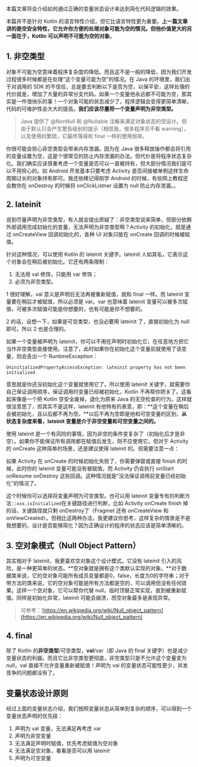 本篇文章将会介绍如何通过正确的变量状态设计来达到简化代码逻辑的效果。

本篇并不是针对 Kotlin 的语言特性介绍，但它比语言特性更为重要。**上一篇文章讲的是空安全特性，它允许你方便的处理对象可能为空的情况。但他价值更大的另一面在于，Kotlin 可以声明不可能为空的对象**。

## 1. 非空类型

对象不可能为空意味着程序复杂度的降低。而且这不是一般的降低，因为我们开发过程很多时候都是在处理“这个变量可能为空”的情况。在 Java 的环境里，我们出于对调用的 SDK 的不信任，总是要去判断以下是否为空，以保平安，这样处理的代价就是，增加了大量的异常分支代码。如果一个变量他永远都不可能为空，那其实是一件很快乐的事！一个对象可能的状态减少了，程序逻辑会变得更简单清晰，代码的可维护性会大大的提高。**我们应该尽量将一个变量声明为非空类型。**

> Java 提供了 @NonNull 和 @Nullable 注解来满足对象状态的空设计。但由于默认只会产生警告级别的提示（相信我，很多程序员不看 warning），以及使用的繁琐，它最终落得和 final 一样的使用频率。

你很可能会担心非空类型会带来内存泄漏。因为在 Java 很多释放操作都会将引用的变量设置为空，这是个很常见的防止内存泄漏的办法。但代价是将程序状态复杂化。我们确实应该慎重考虑一个变量是否可以一直被持有，但大部分情况我们是可以不用担心的。如 Android 开发基本只要考虑 Activity 是否间接被单例这样生命周期过长的对象持有即可。我还依稀记得刚学 Android 的时候，有些网上教程还会教你在 onDestroy 的时候将 onClickListner 设置为 null 防止内存泄漏。。

## 2. lateinit 

说到尽量声明为非空类型，有人就会提出质疑了：非空类型说来简单，但部分依赖外部调用完成初始化的变量，无法声明为非空类型啊？Activity 的初始化，就是通过 onCreateView 回调初始化的，各种 UI 对象只能在 onCreate 回调的时候被赋值。

针对这种情况，可以使用 Kotlin 的 lateinit 关键字。lateinit 人如其名，它表示这个对象会在稍后被初始化。它还有两条限制：

1. 无法用 val 修饰，只能用 var 修饰；
2. 必须为非空类型。

1 很好理解，val 意义是声明后无法再被重新赋值，就和 final 一样。而 lateinit 变量要在稍后才被赋值，所以必须是 var。var 也意味着 lateinit 变量可以被多次赋值，可被多次赋值可能是你想要的，也有可能是你不想要的。

2 的话，设想一下，如果是可空类型，也没必要用 lateinit 了，直接初始化为 null 即可。所以 2 也是合理的。

如果一个变量被声明为 lateinit，你可以不用在声明时初始化它，在任意地方把它当作非空类型直接使用。注意了，此时如果你在初始化这个变量前就使用了该变量，则会丢出一个 RuntimeException：

```
UninitializedPropertyAccessException: lateinit property has not been initialized
```

意思就是你还没初始化这个变量就使用它了。所以使用 lateinit 关键字，就需要你自己保证调用顺序，保证调用时变量已经被初始化，Kotlin 不再帮你把关了。这看起来像是一个把 Kotlin 空安全废掉，退化为原来 Java 的无空检查的行为。这样就很没意思了，但其实不是这样，lateinit 有他特有的表意，即：**这个变量在稍后会被初始化，且以后都不再为空。**以后不再为空即是他和可空变量的区别，**从状态复杂度来看，lateinit 变量是介于非空变量和可空变量之间的。**

使用 lateinit 是一个有风险的事情，因为非空的条件变复杂了（初始化后才是非空）。如果你不能保证所有调用都在赋值后发生，则不应使用它。但对于 Activity 的 onCreate 这种简单的场景，还是建议使用 lateinit 的。但需要注意一点：

如果 Activity 在 onCreate 的时候初始化失败了，你需要弹窗或直接 finish 的时候，此时你的 lateinit 变量可能没有被赋值，而 Activity 仍会执行 onStart onResume onDestroy 这些回调。这种情况就是“没法保证调用前变量已经初始化”的情况了。

这个时候你可以选择将变量声明为可空类型。也可以用 lateinit 变量专有的判断方法```::xxx.isInitialized```在关键路径进行判断，比如 Activity onCreate finish 掉的话，关键路径就只剩 onDestroy了（Fragmet 还有 onCreateView 和 onViewCreated）。但相比这两种办法，我更建议你思考，这样复杂的情景是不是我想要的，设计是否能够简化？因为正确设计的程序的状态应该是简单清晰的。

## 3. 空对象模式（Null Object Pattern）

其实相对于 lateinit，我更喜欢空对象这个设计模式。它没有 lateinit 引入的风险，是一种更简单的状态。**空对象就是拥有这个类默认实现的对象。**对于数据类来说，它的空对象可能所有成员变量都是0，false，长度为0的字符串；对于带方法的类来说，它的空对象可能是所有方法都是空的，可以调用但没有任何效果。这样一个空对象，它可以帮你代替 null，临时顶替正常实现，直到被重新赋值。同样是初始化异常，lateinit 可能会崩溃，而空对象最多是表现异常。

> 可参考：[https://en.wikipedia.org/wiki/Null_object_pattern](https://en.wikipedia.org/wiki/Null_object_pattern)

## 4. final

除了 Kotlin 的**非空类型**/可空类型，**val**/var（即 Java 的 final 关键字）也是减少变量状态的利器。而且它比非空类型更彻底，非空类型只是不允许这个变量变为 null，val 直接不允许变量重新被赋值！声明为 val 的变量状态可能性更少，并发竞争的问题都没有了。

## 变量状态设计原则

经过上面的变量状态介绍，我们按照变量状态从简单到复杂的顺序，可以得到一个变量状态声明的优先级：

1. 声明为 val 变量，无法满足再考虑 var
2. 声明为非空变量
3. 无法满足声明时赋值，优先考虑赋值为空对象
4. 无法满足空对象，看看是否可以用 lateinit
5. 声明为可空变量


